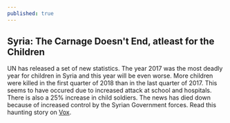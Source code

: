 ```yaml
---
published: true
---
```

## Syria: The Carnage Doesn't End, atleast for the Children

UN has released a set of new statistics. The year 2017 was the most deadly year for children in Syria and this year will be even worse. More children were killed in the first quarter of 2018 than in the last quarter of 2017. This seems to have occured due to increased attack at school and hospitals. There is also a 25% increase in child soldiers. The news has died down because of increased control by the Syrian Government forces. Read this haunting story on [Vox](https://www.vox.com/2018/7/27/17621852/syria-children-war-killed-injured).
